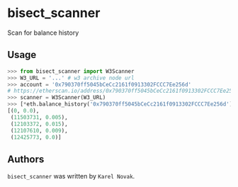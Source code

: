 # bisect_scanner

Scan for balance history

## Usage

```python
>>> from bisect_scanner import W3Scanner
>>> W3_URL = '...' # w3 archive node url
>>> account = '0x790370ff5045bCeCc2161f0913302FCCC7Ee256d'
# https://etherscan.io/address/0x790370ff5045bCeCc2161f0913302FCCC7Ee256d
>>> scanner = W3Scanner(W3_URL)
>>> [*eth.balance_history('0x790370ff5045bCeCc2161f0913302FCCC7Ee256d')] 
[(0, 0.0),
 (11503731, 0.005),
 (12103372, 0.015),
 (12107610, 0.009),
 (12425773, 0.0)]
```

## Authors

`bisect_scanner` was written by `Karel Novak`.
